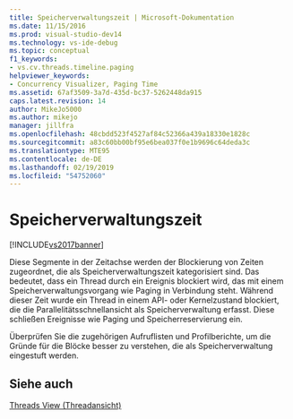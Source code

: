 ```yaml
---
title: Speicherverwaltungszeit | Microsoft-Dokumentation
ms.date: 11/15/2016
ms.prod: visual-studio-dev14
ms.technology: vs-ide-debug
ms.topic: conceptual
f1_keywords:
- vs.cv.threads.timeline.paging
helpviewer_keywords:
- Concurrency Visualizer, Paging Time
ms.assetid: 67af3509-3a7d-435d-bc37-5262448da915
caps.latest.revision: 14
author: MikeJo5000
ms.author: mikejo
manager: jillfra
ms.openlocfilehash: 48cbdd523f4527af84c52366a439a18330e1828c
ms.sourcegitcommit: a83c60bb00bf95e6bea037f0e1b9696c64deda3c
ms.translationtype: MTE95
ms.contentlocale: de-DE
ms.lasthandoff: 02/19/2019
ms.locfileid: "54752060"
---
```

# <a name="memory-management-time"></a>Speicherverwaltungszeit
[!INCLUDE[vs2017banner](../includes/vs2017banner.md)]

Diese Segmente in der Zeitachse werden der Blockierung von Zeiten zugeordnet, die als Speicherverwaltungszeit kategorisiert sind. Das bedeutet, dass ein Thread durch ein Ereignis blockiert wird, das mit einem Speicherverwaltungsvorgang wie Paging in Verbindung steht. Während dieser Zeit wurde ein Thread in einem API- oder Kernelzustand blockiert, die die Parallelitätsschnellansicht als Speicherverwaltung erfasst. Diese schließen Ereignisse wie Paging und Speicherreservierung ein.  
  
 Überprüfen Sie die zugehörigen Aufruflisten und Profilberichte, um die Gründe für die Blöcke besser zu verstehen, die als Speicherverwaltung eingestuft werden.  
  
## <a name="see-also"></a>Siehe auch  
 [Threads View (Threadansicht)](../profiling/threads-view-parallel-performance.md)
